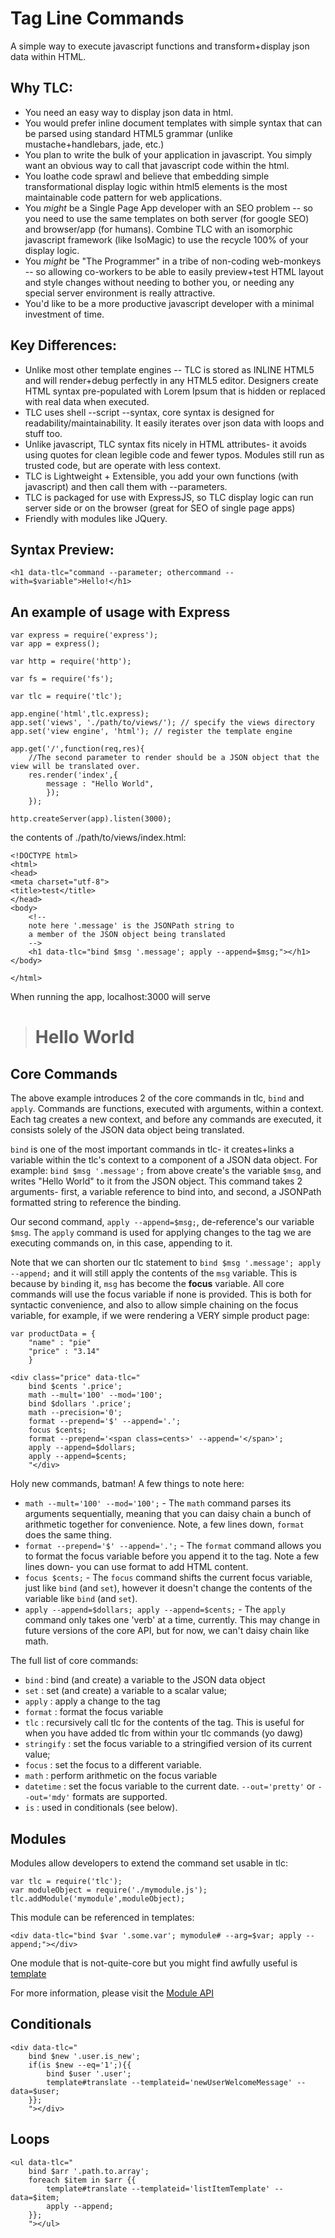 # Tag Line Commands

A simple way to execute javascript functions and transform+display json data within HTML. 

## Why TLC:
* You need an easy way to display json data in html.
* You would prefer inline document templates with simple syntax that can be parsed using standard HTML5 grammar (unlike mustache+handlebars, jade, etc.)
* You plan to write the bulk of your application in javascript. You simply want an obvious way to call that javascript code within the html. 
* You loathe code sprawl and believe that embedding simple transformational display logic within html5 elements is the most maintainable code pattern for web applications. 
* You *might* be a Single Page App developer with an SEO problem -- so you need to use the same templates on both server (for google SEO) and browser/app (for humans).  Combine TLC with an isomorphic javascript framework (like IsoMagic) to use the recycle 100% of your display logic.
* You *might* be "The Programmer" in a tribe of non-coding web-monkeys -- so allowing co-workers to be able to easily preview+test HTML layout and style changes without needing to bother you, or needing any special server environment is really attractive.
* You'd like to be a more productive javascript developer with a minimal investment of time. 


## Key Differences:
* Unlike most other template engines -- TLC is stored as INLINE HTML5 and will render+debug perfectly in any HTML5 editor.  Designers create HTML syntax pre-populated with Lorem Ipsum that is hidden or replaced with real data when executed. 
* TLC uses shell --script --syntax, core syntax is designed for readability/maintainability.  It easily iterates over json data with loops and stuff too.
* Unlike javascript, TLC syntax fits nicely in HTML attributes- it avoids using quotes for clean legible code and fewer typos. Modules still run as trusted code, but are operate with less context.
* TLC is Lightweight + Extensible, you add your own functions (with javascript) and then call them with --parameters. 
* TLC is packaged for use with ExpressJS, so TLC display logic can run server side or on the browser (great for SEO of single page apps)
* Friendly with modules like JQuery. 



## Syntax Preview:

`<h1 data-tlc="command --parameter; othercommand --with=$variable">Hello!</h1>`

## An example of usage with Express
	
	var express = require('express');
	var app = express();

	var http = require('http');

	var fs = require('fs');

	var tlc = require('tlc');

	app.engine('html',tlc.express);
	app.set('views', './path/to/views/'); // specify the views directory
	app.set('view engine', 'html'); // register the template engine

	app.get('/',function(req,res){
		//The second parameter to render should be a JSON object that the view will be translated over.
		res.render('index',{
			message : "Hello World",
			});
		});

	http.createServer(app).listen(3000);
	
the contents of ./path/to/views/index.html:
	
	<!DOCTYPE html>
	<html>
	<head>
	<meta charset="utf-8">
	<title>test</title>
	</head>
	<body>
		<!-- 
		note here '.message' is the JSONPath string to 
		a member of the JSON object being translated 
		-->
		<h1 data-tlc="bind $msg '.message'; apply --append=$msg;"></h1>
	</body>

	</html>

When running the app, localhost:3000 will serve
> # Hello World

## Core Commands

The above example introduces 2 of the core commands in tlc, `bind` and `apply`.  Commands are functions, executed with arguments, within a context.
Each tag creates a new context, and before any commands are executed, it consists solely of the JSON data object being translated.

`bind` is one of the most important commands in tlc- it creates+links a variable within the tlc's context to a component of a JSON data object.  For example: `bind $msg '.message';` from above create's the variable `$msg`, and writes "Hello World" to it from the JSON object.
This command takes 2 arguments- first, a variable reference to bind into, and second, a JSONPath formatted string to reference the binding.  

Our second command, `apply --append=$msg;`, de-reference's our variable `$msg`.  The `apply` command is used for applying 
changes to the tag we are executing commands on, in this case, appending to it.

Note that we can shorten our tlc statement to `bind $msg '.message'; apply --append;` and it will still apply the contents of the `msg` variable.
This is because by `bind`ing it, `msg` has become the **focus** variable.  All core commands will use the focus variable if none is provided.  This
is both for syntactic convenience, and also to allow simple chaining on the focus variable, for example, if we were rendering a VERY 
simple product page:
	
	var productData = {
		"name" : "pie"
		"price" : "3.14"
		}

	<div class="price" data-tlc="
		bind $cents '.price';
		math --mult='100' --mod='100';
		bind $dollars '.price';
		math --precision='0';
		format --prepend='$' --append='.';
		focus $cents;
		format --prepend='<span class=cents>' --append='</span>';
		apply --append=$dollars;
		apply --append=$cents;
		"</div>
		
Holy new commands, batman!  A few things to note here:
* `math --mult='100' --mod='100';` - The `math` command parses its arguments sequentially, meaning that you can daisy chain a bunch of arithmetic together for convenience.  Note, a few lines down, `format` does the same thing.
* `format --prepend='$' --append='.';` - The `format` command allows you to format the focus variable before you append it to the tag.  Note a few lines down- you can use format to add HTML content.
* `focus $cents;` - The `focus` command shifts the current focus variable, just like `bind` (and `set`), however it doesn't change the contents of the variable like `bind` (and `set`).
* `apply --append=$dollars; apply --append=$cents;` - The `apply` command only takes one 'verb' at a time, currently.  This may change in future versions of the core API, but for now, we can't daisy chain like math.

The full list of core commands:
* `bind` : bind (and create) a variable to the JSON data object
* `set` : set  (and create) a variable to a scalar value;
* `apply` : apply a change to the tag
* `format` : format the focus variable
* `tlc` : recursively call tlc for the contents of the tag.  This is useful for when you have added tlc from within your tlc commands (yo dawg)
* `stringify` : set the focus variable to a stringified version of its current value;
* `focus` : set the focus to a different variable.
* `math` : perform arithmetic on the focus variable
* `datetime` : set the focus variable to the current date.  `--out='pretty'` or `--out='mdy'` formats are supported.
* `is` : used in conditionals (see below).

## Modules

Modules allow developers to extend the command set usable in tlc:

	var tlc = require('tlc');
	var moduleObject = require('./mymodule.js');
	tlc.addModule('mymodule',moduleObject);
	
This module can be referenced in templates:

	<div data-tlc="bind $var '.some.var'; mymodule# --arg=$var; apply --append;"></div>

One module that is not-quite-core but you might find awfully useful is [template](https://github.com/michaelchance/tlc-template)

For more information, please visit the [Module API](modules.md)
	
## Conditionals

	<div data-tlc="
		bind $new '.user.is_new';
		if(is $new --eq='1';){{
			bind $user '.user';
			template#translate --templateid='newUserWelcomeMessage' --data=$user;
		}};
		"></div>
		

	


## Loops

	<ul data-tlc="
		bind $arr '.path.to.array';
		foreach $item in $arr {{
			template#translate --templateid='listItemTemplate' --data=$item;
			apply --append;
		}};
		"></ul>


	
